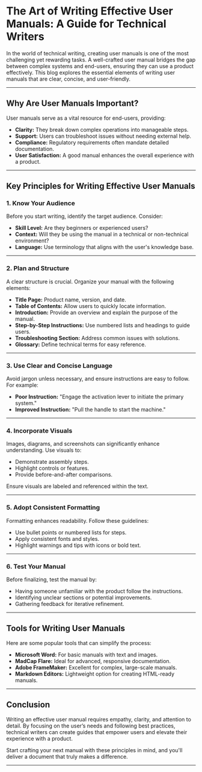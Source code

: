 # The Art of Writing Effective User Manuals: A Guide for Technical Writers

In the world of technical writing, creating user manuals is one of the most challenging yet rewarding tasks. A well-crafted user manual bridges the gap between complex systems and end-users, ensuring they can use a product effectively. This blog explores the essential elements of writing user manuals that are clear, concise, and user-friendly.

---

## Why Are User Manuals Important?

User manuals serve as a vital resource for end-users, providing:

- **Clarity:** They break down complex operations into manageable steps.
- **Support:** Users can troubleshoot issues without needing external help.
- **Compliance:** Regulatory requirements often mandate detailed documentation.
- **User Satisfaction:** A good manual enhances the overall experience with a product.

---

## Key Principles for Writing Effective User Manuals

### 1. **Know Your Audience**

Before you start writing, identify the target audience. Consider:

- **Skill Level:** Are they beginners or experienced users?
- **Context:** Will they be using the manual in a technical or non-technical environment?
- **Language:** Use terminology that aligns with the user's knowledge base.

---

### 2. **Plan and Structure**

A clear structure is crucial. Organize your manual with the following elements:

- **Title Page:** Product name, version, and date.
- **Table of Contents:** Allow users to quickly locate information.
- **Introduction:** Provide an overview and explain the purpose of the manual.
- **Step-by-Step Instructions:** Use numbered lists and headings to guide users.
- **Troubleshooting Section:** Address common issues with solutions.
- **Glossary:** Define technical terms for easy reference.

---

### 3. **Use Clear and Concise Language**

Avoid jargon unless necessary, and ensure instructions are easy to follow. For example:

- **Poor Instruction:** "Engage the activation lever to initiate the primary system."
- **Improved Instruction:** "Pull the handle to start the machine."

---

### 4. **Incorporate Visuals**

Images, diagrams, and screenshots can significantly enhance understanding. Use visuals to:

- Demonstrate assembly steps.
- Highlight controls or features.
- Provide before-and-after comparisons.

Ensure visuals are labeled and referenced within the text.

---

### 5. **Adopt Consistent Formatting**

Formatting enhances readability. Follow these guidelines:

- Use bullet points or numbered lists for steps.
- Apply consistent fonts and styles.
- Highlight warnings and tips with icons or bold text.

---

### 6. **Test Your Manual**

Before finalizing, test the manual by:

- Having someone unfamiliar with the product follow the instructions.
- Identifying unclear sections or potential improvements.
- Gathering feedback for iterative refinement.

---

## Tools for Writing User Manuals

Here are some popular tools that can simplify the process:

- **Microsoft Word:** For basic manuals with text and images.
- **MadCap Flare:** Ideal for advanced, responsive documentation.
- **Adobe FrameMaker:** Excellent for complex, large-scale manuals.
- **Markdown Editors:** Lightweight option for creating HTML-ready manuals.

---

## Conclusion

Writing an effective user manual requires empathy, clarity, and attention to detail. By focusing on the user’s needs and following best practices, technical writers can create guides that empower users and elevate their experience with a product.

Start crafting your next manual with these principles in mind, and you'll deliver a document that truly makes a difference.

---

